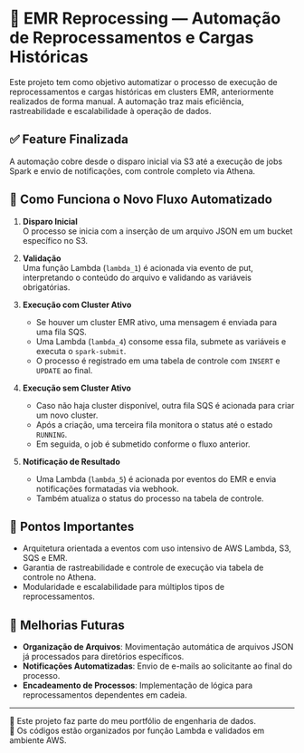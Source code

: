 # 🔁 EMR Reprocessing — Automação de Reprocessamentos e Cargas Históricas

Este projeto tem como objetivo automatizar o processo de execução de reprocessamentos e cargas históricas em clusters EMR, anteriormente realizados de forma manual. A automação traz mais eficiência, rastreabilidade e escalabilidade à operação de dados.

## ✅ Feature Finalizada

A automação cobre desde o disparo inicial via S3 até a execução de jobs Spark e envio de notificações, com controle completo via Athena.

## 🔧 Como Funciona o Novo Fluxo Automatizado

1. **Disparo Inicial**  
   O processo se inicia com a inserção de um arquivo JSON em um bucket específico no S3.

2. **Validação**  
   Uma função Lambda (`lambda_1`) é acionada via evento de put, interpretando o conteúdo do arquivo e validando as variáveis obrigatórias.

3. **Execução com Cluster Ativo**  
   - Se houver um cluster EMR ativo, uma mensagem é enviada para uma fila SQS.  
   - Uma Lambda (`lambda_4`) consome essa fila, submete as variáveis e executa o `spark-submit`.  
   - O processo é registrado em uma tabela de controle com `INSERT` e `UPDATE` ao final.

4. **Execução sem Cluster Ativo**  
   - Caso não haja cluster disponível, outra fila SQS é acionada para criar um novo cluster.  
   - Após a criação, uma terceira fila monitora o status até o estado `RUNNING`.  
   - Em seguida, o job é submetido conforme o fluxo anterior.

5. **Notificação de Resultado**  
   - Uma Lambda (`lambda_5`) é acionada por eventos do EMR e envia notificações formatadas via webhook.  
   - Também atualiza o status do processo na tabela de controle.

## 📌 Pontos Importantes

- Arquitetura orientada a eventos com uso intensivo de AWS Lambda, S3, SQS e EMR.
- Garantia de rastreabilidade e controle de execução via tabela de controle no Athena.
- Modularidade e escalabilidade para múltiplos tipos de reprocessamentos.

## 🚀 Melhorias Futuras

- **Organização de Arquivos**: Movimentação automática de arquivos JSON já processados para diretórios específicos.
- **Notificações Automatizadas**: Envio de e-mails ao solicitante ao final do processo.
- **Encadeamento de Processos**: Implementação de lógica para reprocessamentos dependentes em cadeia.

---

📁 Este projeto faz parte do meu portfólio de engenharia de dados.  
📎 Os códigos estão organizados por função Lambda e validados em ambiente AWS.

